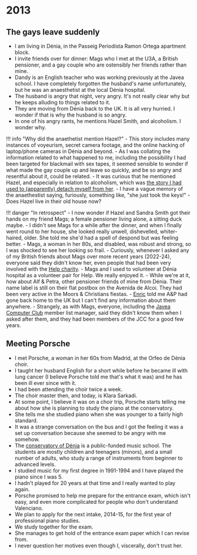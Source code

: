 # 2013

## The gays leave suddenly

- I am living in Dénia, in the Passeig Periodista Ramon Ortega apartment block.
- I invite friends over for dinner: Mags who I met at the U3A, a British pensioner, and a gay couple who are ostensibly her friends rather than mine.
- Dandy is an English teacher who was working previously at the Javea school. I have completely forgotten the husband's name unfortunately, but he was an anaesthetist at the local Dénia hospital.
- The husband is angry that night, very angry. It's not really clear why but he keeps alluding to things related to it.
- They are moving from Dénia back to the UK. It is all very hurried. I wonder if that is why the husband is so angry.
- In one of his angry rants, he mentions Hazel Smith, and alcoholism. I wonder why.

!!! info "Why did the anaethetist mention Hazel?"
    - This story includes many instances of voyeurism, secret camera footage, and the online hacking of laptop/phone cameras in Dénia and beyond.
    - As I was collating the information related to what happened to me, including the possibility I had been targeted for blackmail with sex tapes, it seemed sensible to wonder if what made the gay couple up and leave so quickly, and be so angry and resentful about it, could be related.
    - It was curious that he mentioned Hazel, and especially in relation to alcoholism, which was [the story I had used to (apparently) detach myself from her](2007.md#hazel-smith).
    - I have a vague memory of the anaethestist saying, furiously, something like, "she just took the keys!"
    - Does Hazel live in their old house now?

!!! danger "In retrospect"
    - I now wonder if Hazel and Sandra Smith got their hands on my friend Mags; a female pensioner living alone, a sitting duck maybe.
    - I didn't see Mags for a while after the dinner, and when I finally went round to her house, she looked really unwell, dishevelled, whiter-haired, older. She told me she'd had a spell of despond but was feeling better.
    - Mags, a woman in her 80s, and disabled, was robust and strong, so I was shocked to see her looking so frail. 
    - Curiously, whenever I asked any of my British friends about Mags over more recent years (2022-24), everyone said they didn't know her, even people that had been very involved with the [Help charity](https://helpmarinaalta.org/). 
    - Mags and I used to volunteer at Dénia hospital as a volunteer pair for Help. We really enjoyed it.
    - While we're at it, how about Alf & Petra, other pensioner friends of mine from Dénia. Their name label is still on their flat postbox on the Avenida de Alcoi. They had been very active in the Moors & Christians fiestas.
    - [Enric](2008.md#enric) told me A&P had gone back home to the UK but I can't find any information about them anywhere. 
    - Strangely, as with Mags, everyone, including the [Javea Computer Club](2007.md#javea-computer-club) member list manager, said they didn't know them when I asked after them, and they had been members of the JCC for a good few years. 

## Meeting Porsche

- I met Porsche, a woman in her 60s from Madrid, at the Orfeo de Dénia choir.
- I taught her husband English for a short while before he became ill with lung cancer (I believe Porsche told me that's what it was) and he has been ill ever since with it.
- I had been attending the choir twice a week.
- The choir master then, and today, is Klara Sarkadi.
- At some point, I believe it was on a choir trip, Porsche starts telling me about how she is planning to study the piano at the conservatory.
- She tells me she studied piano when she was younger to a fairly high standard.
- It was a strange conversation on the bus and I got the feeling it was a set up conversation because she seemed to be angry with me somehow.
- The [conservatory of Dénia](https://portal.edu.gva.es/conservatoridenia/) is a public-funded music school. The students are mostly children and teenagers (minors), and a small number of adults, who study a range of instruments from beginner to advanced levels.
- I studied music for my first degree in 1991-1994 and I have played the piano since I was 5.
- I hadn't played for 20 years at that time and I really wanted to play again. 
- Porsche promised to help me prepare for the entrance exam, which isn't easy, and even more complicated for people who don't understand Valenciano.
- We plan to apply for the next intake, 2014-15, for the first year of professional piano studies.
- We study together for the exam. 
- She manages to get hold of the entrance exam paper which I can revise from.
- I never question her motives even though I, viscerally, don't trust her.
